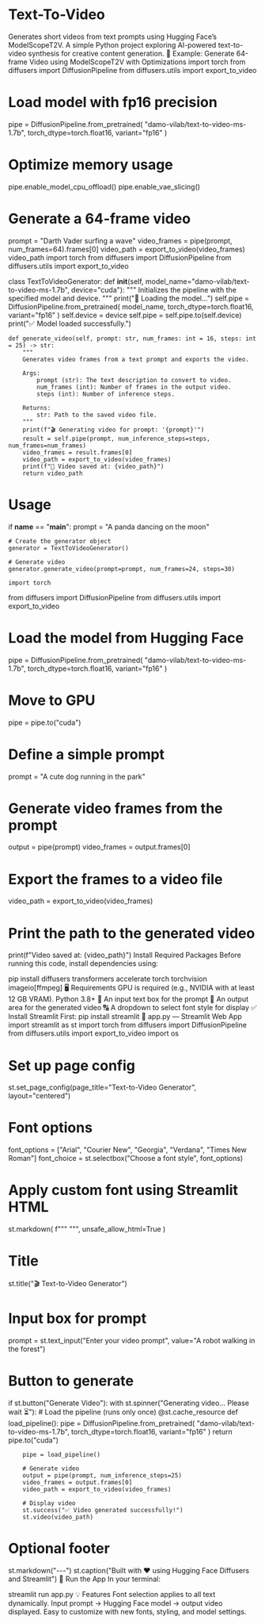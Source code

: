 # Text-To-Video
Generates short videos from text prompts using Hugging Face’s ModelScopeT2V. A simple Python project exploring AI-powered text-to-video synthesis for creative content generation.
🚀 Example: Generate 64-frame Video using ModelScopeT2V with Optimizations
import torch
from diffusers import DiffusionPipeline
from diffusers.utils import export_to_video

# Load model with fp16 precision
pipe = DiffusionPipeline.from_pretrained(
    "damo-vilab/text-to-video-ms-1.7b",
    torch_dtype=torch.float16,
    variant="fp16"
)

# Optimize memory usage
pipe.enable_model_cpu_offload()
pipe.enable_vae_slicing()

# Generate a 64-frame video
prompt = "Darth Vader surfing a wave"
video_frames = pipe(prompt, num_frames=64).frames[0]
video_path = export_to_video(video_frames)
video_path
import torch
from diffusers import DiffusionPipeline
from diffusers.utils import export_to_video

class TextToVideoGenerator:
    def __init__(self, model_name="damo-vilab/text-to-video-ms-1.7b", device="cuda"):
        """
        Initializes the pipeline with the specified model and device.
        """
        print("🔄 Loading the model...")
        self.pipe = DiffusionPipeline.from_pretrained(
            model_name,
            torch_dtype=torch.float16,
            variant="fp16"
        )
        self.device = device
        self.pipe = self.pipe.to(self.device)
        print("✅ Model loaded successfully.")

    def generate_video(self, prompt: str, num_frames: int = 16, steps: int = 25) -> str:
        """
        Generates video frames from a text prompt and exports the video.

        Args:
            prompt (str): The text description to convert to video.
            num_frames (int): Number of frames in the output video.
            steps (int): Number of inference steps.

        Returns:
            str: Path to the saved video file.
        """
        print(f"🎬 Generating video for prompt: '{prompt}'")
        result = self.pipe(prompt, num_inference_steps=steps, num_frames=num_frames)
        video_frames = result.frames[0]
        video_path = export_to_video(video_frames)
        print(f"📁 Video saved at: {video_path}")
        return video_path

# Usage
if __name__ == "__main__":
    prompt = "A panda dancing on the moon"
    
    # Create the generator object
    generator = TextToVideoGenerator()

    # Generate video
    generator.generate_video(prompt=prompt, num_frames=24, steps=30)

    import torch
from diffusers import DiffusionPipeline
from diffusers.utils import export_to_video

# Load the model from Hugging Face
pipe = DiffusionPipeline.from_pretrained(
    "damo-vilab/text-to-video-ms-1.7b", 
    torch_dtype=torch.float16, 
    variant="fp16"
)

# Move to GPU
pipe = pipe.to("cuda")

# Define a simple prompt
prompt = "A cute dog running in the park"

# Generate video frames from the prompt
output = pipe(prompt)
video_frames = output.frames[0]

# Export the frames to a video file
video_path = export_to_video(video_frames)

# Print the path to the generated video
print(f"Video saved at: {video_path}")
Install Required Packages
Before running this code, install dependencies using:

pip install diffusers transformers accelerate torch torchvision imageio[ffmpeg]
🖥️ Requirements
GPU is required (e.g., NVIDIA with at least 12 GB VRAM).
Python 3.8+
📝 An input text box for the prompt
🎥 An output area for the generated video
🔠 A dropdown to select font style for display
✅ Install Streamlit First:
pip install streamlit
📄 app.py — Streamlit Web App
import streamlit as st
import torch
from diffusers import DiffusionPipeline
from diffusers.utils import export_to_video
import os

# Set up page config
st.set_page_config(page_title="Text-to-Video Generator", layout="centered")

# Font options
font_options = ["Arial", "Courier New", "Georgia", "Verdana", "Times New Roman"]
font_choice = st.selectbox("Choose a font style", font_options)

# Apply custom font using Streamlit HTML
st.markdown(
    f"""
    <style>
    html, body, [class*="css"] {{
        font-family: '{font_choice}', sans-serif;
    }}
    </style>
    """,
    unsafe_allow_html=True
)

# Title
st.title("🎬 Text-to-Video Generator")

# Input box for prompt
prompt = st.text_input("Enter your video prompt", value="A robot walking in the forest")

# Button to generate
if st.button("Generate Video"):
    with st.spinner("Generating video... Please wait ⏳"):
        # Load the pipeline (runs only once)
        @st.cache_resource
        def load_pipeline():
            pipe = DiffusionPipeline.from_pretrained(
                "damo-vilab/text-to-video-ms-1.7b", 
                torch_dtype=torch.float16, 
                variant="fp16"
            )
            return pipe.to("cuda")

        pipe = load_pipeline()

        # Generate video
        output = pipe(prompt, num_inference_steps=25)
        video_frames = output.frames[0]
        video_path = export_to_video(video_frames)

        # Display video
        st.success("✅ Video generated successfully!")
        st.video(video_path)

# Optional footer
st.markdown("---")
st.caption("Built with ❤️ using Hugging Face Diffusers and Streamlit")
🔧 Run the App
In your terminal:

streamlit run app.py
💡 Features
Font selection applies to all text dynamically.
Input prompt → Hugging Face model → output video displayed.
Easy to customize with new fonts, styling, and model settings.

